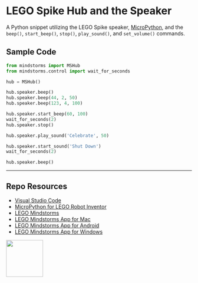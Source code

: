 # LEGO Spike Hub and the Speaker

A Python snippet utilizing the LEGO Spike speaker, [MicroPython](https://lego.github.io/MINDSTORMS-Robot-Inventor-hub-API/), and the `beep()`, `start_beep()`, `stop()`, `play_sound()`, and `set_volume()` commands.

## Sample Code

```py
from mindstorms import MSHub
from mindstorms.control import wait_for_seconds

hub = MSHub()

hub.speaker.beep()
hub.speaker.beep(44, 2, 50)
hub.speaker.beep(123, 4, 100)

hub.speaker.start_beep(60, 100)
wait_for_seconds(2)
hub.speaker.stop()

hub.speaker.play_sound('Celebrate', 50)

hub.speaker.start_sound('Shut Down')
wait_for_seconds(2)

hub.speaker.beep()
```

***

## Repo Resources

* [Visual Studio Code](https://code.visualstudio.com/)
* [MicroPython for LEGO Robot Inventor](https://www.lego.com/en-ca/themes/mindstorms/downloads)
* [LEGO Mindstorms](https://www.lego.com/en-ca/themes/mindstorms)
* [LEGO Mindstorms App for Mac](https://apps.apple.com/us/app/lego-mindstorms-inventor/id1515448947)
* [LEGO Mindstorms App for Android](https://play.google.com/store/apps/details?id=com.lego.retail.mindstorms)
* [LEGO Mindstorms App for Windows](https://www.microsoft.com/store/apps/9N7GN3KC2GK6)

<a href="https://codeadam.ca">
<img src="https://codeadam.ca/images/code-block.png" width="100">
</a>

